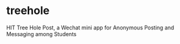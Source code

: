 # treehole
HIT Tree Hole Post, a Wechat mini app for Anonymous Posting and Messaging among Students
